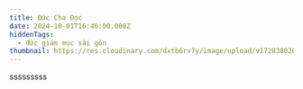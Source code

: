 ```yaml
---
title: Đức Cha Đọc
date: 2024-10-01T16:46:00.000Z
hiddenTags:
  - đức giám mục sài gòn
thumbnail: https://res.cloudinary.com/dxtb6rv7y/image/upload/v1728380209/11_dexlqm.png
---
```

sssssssss
